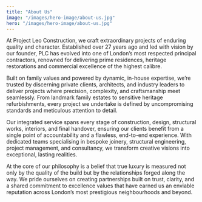 ```yaml
---
title: "About Us"
image: "/images/hero-image/about-us.jpg"   
hero: "/images/hero-image/about-us.jpg"
---
```

At Project Leo Construction, we craft extraordinary projects of enduring quality and character. Established over 27 years ago and led with vision by our founder, PLC has evolved into one of London’s most respected principal contractors, renowned for delivering prime residences, heritage restorations and commercial excellence of the highest calibre.

Built on family values and powered by dynamic, in-house expertise, we’re trusted by discerning private clients, architects, and industry leaders to deliver projects where precision, complexity, and craftsmanship meet seamlessly. From landmark family estates to sensitive heritage refurbishments, every project we undertake is defined by uncompromising standards and meticulous attention to detail.

Our integrated service spans every stage of construction, design, structural works, interiors, and final handover, ensuring our clients benefit from a single point of accountability and a flawless, end-to-end experience. With dedicated teams specialising in bespoke joinery, structural engineering, project management, and consultancy, we transform creative visions into exceptional, lasting realities.

At the core of our philosophy is a belief that true luxury is measured not only by the quality of the build but by the relationships forged along the way. We pride ourselves on creating partnerships built on trust, clarity, and a shared commitment to excellence values that have earned us an enviable reputation across London’s most prestigious neighbourhoods and beyond.
